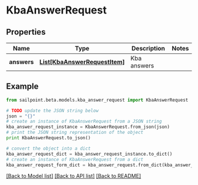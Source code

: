 # KbaAnswerRequest


## Properties
Name | Type | Description | Notes
------------ | ------------- | ------------- | -------------
**answers** | [**List[KbaAnswerRequestItem]**](KbaAnswerRequestItem.md) | Kba answers | 

## Example

```python
from sailpoint.beta.models.kba_answer_request import KbaAnswerRequest

# TODO update the JSON string below
json = "{}"
# create an instance of KbaAnswerRequest from a JSON string
kba_answer_request_instance = KbaAnswerRequest.from_json(json)
# print the JSON string representation of the object
print KbaAnswerRequest.to_json()

# convert the object into a dict
kba_answer_request_dict = kba_answer_request_instance.to_dict()
# create an instance of KbaAnswerRequest from a dict
kba_answer_request_form_dict = kba_answer_request.from_dict(kba_answer_request_dict)
```
[[Back to Model list]](../README.md#documentation-for-models) [[Back to API list]](../README.md#documentation-for-api-endpoints) [[Back to README]](../README.md)


